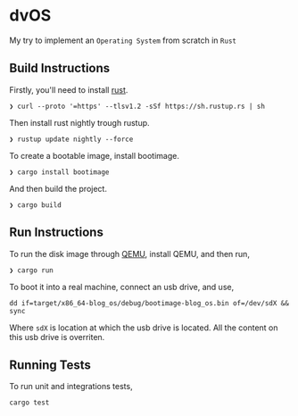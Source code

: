 # dvOS

My try to implement an `Operating System` from scratch in `Rust`

## Build Instructions

Firstly, you'll need to install [rust](https://www.rust-lang.org/).

```shell
❯ curl --proto '=https' --tlsv1.2 -sSf https://sh.rustup.rs | sh
```

Then install rust nightly trough rustup.

```shell
❯ rustup update nightly --force
```

To create a bootable image, install bootimage.

```shell
❯ cargo install bootimage
```

And then build the project.

```shell
❯ cargo build
```

## Run Instructions

To run the disk image through [QEMU](https://www.qemu.org/), install QEMU, and then run,

```shell
❯ cargo run
```

To boot it into a real machine, connect an usb drive, and use,

```shell
dd if=target/x86_64-blog_os/debug/bootimage-blog_os.bin of=/dev/sdX && sync
```

Where `sdX` is location at which the usb drive is located. All the content on this usb drive is overriten.

## Running Tests

To run unit and integrations tests,

```shell
cargo test
```
